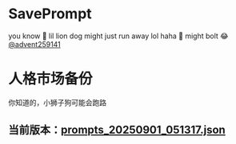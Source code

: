 # SavePrompt
you know 🫠 lil lion dog might just run away lol
haha 🐶 might bolt 😂 [@advent259141](https://github.com/advent259141)

# 人格市场备份
你知道的，小狮子狗可能会跑路

## 当前版本：[prompts_20250901_051317.json](https://github.com/Larch-C/SavePrompt/blob/main/prompts_20250901_051317.json)
